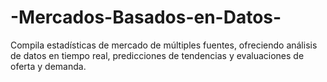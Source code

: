 # -Mercados-Basados-en-Datos-
Compila estadísticas de mercado de múltiples fuentes, ofreciendo análisis de datos en tiempo real, predicciones de tendencias y evaluaciones de oferta y demanda.

